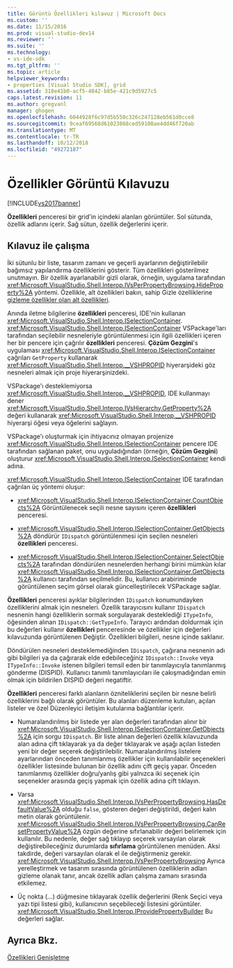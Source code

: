 ```yaml
---
title: Görüntü Özellikleri kılavuz | Microsoft Docs
ms.custom: ''
ms.date: 11/15/2016
ms.prod: visual-studio-dev14
ms.reviewer: ''
ms.suite: ''
ms.technology:
- vs-ide-sdk
ms.tgt_pltfrm: ''
ms.topic: article
helpviewer_keywords:
- properties [Visual Studio SDK], grid
ms.assetid: 318e41b0-acf5-4842-b85e-421c9d5927c5
caps.latest.revision: 11
ms.author: gregvanl
manager: ghogen
ms.openlocfilehash: 6044928f6c97d5b550c326c247128eb561d0cce8
ms.sourcegitcommit: 9ceaf69568d61023868ced59108ae4dd46f720ab
ms.translationtype: MT
ms.contentlocale: tr-TR
ms.lasthandoff: 10/12/2018
ms.locfileid: "49272187"
---
```

# <a name="properties-display-grid"></a>Özellikler Görüntü Kılavuzu
[!INCLUDE[vs2017banner](../../includes/vs2017banner.md)]

**Özellikleri** penceresi bir grid'in içindeki alanları görüntüler. Sol sütunda, özellik adlarını içerir. Sağ sütun, özellik değerlerini içerir.  
  
## <a name="working-with-the-grid"></a>Kılavuz ile çalışma  
 İki sütunlu bir liste, tasarım zamanı ve geçerli ayarlarının değiştirilebilir bağımsız yapılandırma özelliklerini gösterir. Tüm özellikleri gösterilmez unutmayın. Bir özellik ayarlanabilir gizli olarak, örneğin, uygulama tarafından <xref:Microsoft.VisualStudio.Shell.Interop.IVsPerPropertyBrowsing.HideProperty%2A> yöntemi. Özellikle, alt özellikleri bakın, sahip Gizle özelliklerine [gizleme özellikler olan alt özellikleri](../../misc/hiding-properties-that-have-child-properties.md).  
  
 Anında iletme bilgilerine **özellikleri** penceresi, IDE'nin kullanan <xref:Microsoft.VisualStudio.Shell.Interop.ISelectionContainer>. <xref:Microsoft.VisualStudio.Shell.Interop.ISelectionContainer> VSPackage'ları tarafından seçilebilir nesneleriyle görüntülenmesi için ilgili özellikleri içeren her bir pencere için çağrılır **özellikleri** penceresi. **Çözüm Gezgini**'s uygulaması <xref:Microsoft.VisualStudio.Shell.Interop.ISelectionContainer> çağrıları `GetProperty` kullanarak <xref:Microsoft.VisualStudio.Shell.Interop.__VSHPROPID> hiyerarşideki göz nesneleri almak için proje hiyerarşinizdeki.  
  
 VSPackage'ı desteklemiyorsa <xref:Microsoft.VisualStudio.Shell.Interop.__VSHPROPID>, IDE kullanmayı dener <xref:Microsoft.VisualStudio.Shell.Interop.IVsHierarchy.GetProperty%2A> değeri kullanarak <xref:Microsoft.VisualStudio.Shell.Interop.__VSHPROPID> hiyerarşi öğesi veya öğelerini sağlayın.  
  
 VSPackage'ı oluşturmak için ihtiyacınız olmayan projenize <xref:Microsoft.VisualStudio.Shell.Interop.ISelectionContainer> pencere IDE tarafından sağlanan paket, onu uyguladığından (örneğin, **Çözüm Gezgini**) oluşturur <xref:Microsoft.VisualStudio.Shell.Interop.ISelectionContainer> kendi adına.  
  
 <xref:Microsoft.VisualStudio.Shell.Interop.ISelectionContainer> IDE tarafından çağrılan üç yöntemi oluşur:  
  
-   <xref:Microsoft.VisualStudio.Shell.Interop.ISelectionContainer.CountObjects%2A> Görüntülenecek seçili nesne sayısını içeren **özellikleri** penceresi.  
  
-   <xref:Microsoft.VisualStudio.Shell.Interop.ISelectionContainer.GetObjects%2A> döndürür `IDispatch` görüntülenmesi için seçilen nesneleri **özellikleri** penceresi.  
  
-   <xref:Microsoft.VisualStudio.Shell.Interop.ISelectionContainer.SelectObjects%2A> tarafından döndürülen nesnelerden herhangi birini mümkün kılar <xref:Microsoft.VisualStudio.Shell.Interop.ISelectionContainer.GetObjects%2A> kullanıcı tarafından seçilmelidir. Bu, kullanıcı arabiriminde görüntülenen seçim görsel olarak güncelleştirilecek VSPackage sağlar.  
  
 **Özellikleri** penceresi ayıklar bilgilerinden `IDispatch` konumundayken özelliklerini almak için nesneleri. Özellik tarayıcısını kullanır `IDispatch` nesnenin hangi özelliklerin sormak sorgulayarak desteklediği `ITypeInfo`, öğesinden alınan `IDispatch::GetTypeInfo`. Tarayıcı ardından doldurmak için bu değerleri kullanır **özellikleri** penceresinde ve özellikler için değerleri kılavuzunda görüntülenen Değiştir. Özellikleri bilgileri, nesne içinde saklanır.  
  
 Döndürülen nesneleri desteklemediğinden `IDispatch`, çağırana nesnenin adı gibi bilgileri ya da çağırarak elde edebileceğiniz `IDispatch::Invoke` veya `ITypeInfo::Invoke` istenen bilgileri temsil eden bir tanımlayıcıyla tanımlanmış gönderme (DISPID). Kullanıcı tanımlı tanımlayıcıları ile çakışmadığından emin olmak için bildirilen DISPID değeri negatiftir.  
  
 **Özellikleri** penceresi farklı alanların özniteliklerini seçilen bir nesne belirli özelliklerini bağlı olarak görüntüler. Bu alanları düzenleme kutuları, açılan listeler ve özel Düzenleyici iletişim kutularına bağlantılar içerir.  
  
-   Numaralandırılmış bir listede yer alan değerleri tarafından alınır bir <xref:Microsoft.VisualStudio.Shell.Interop.ISelectionContainer.GetObjects%2A> için sorgu `IDispatch`. Bir liste alınan değerleri özellik kılavuzunda alan adına çift tıklayarak ya da değer tıklayarak ve aşağı açılan listeden yeni bir değer seçerek değiştirilebilir. Numaralandırılmış listelere ayarlarından önceden tanımlanmış özellikler için kullanılabilir seçenekleri özellikler listesinde bulunan bir özellik adını çift geçiş yapar. Önceden tanımlanmış özellikler doğru/yanlış gibi yalnızca iki seçenek için seçenekler arasında geçiş yapmak için özellik adına çift tıklayın.  
  
-   Varsa <xref:Microsoft.VisualStudio.Shell.Interop.IVsPerPropertyBrowsing.HasDefaultValue%2A> olduğu `false`, gösteren değeri değiştirildi, değeri kalın metin olarak görüntülenir. <xref:Microsoft.VisualStudio.Shell.Interop.IVsPerPropertyBrowsing.CanResetPropertyValue%2A> özgün değerine sıfırlanabilir değeri belirlemek için kullanılır. Bu nedenle, değer sağ tıklayıp seçerek varsayılan olarak değiştirebileceğiniz durumlarda **sıfırlama** görüntülenen menüden. Aksi takdirde, değeri varsayılan olarak el ile değiştirmeniz gerekir. <xref:Microsoft.VisualStudio.Shell.Interop.IVsPerPropertyBrowsing> Ayrıca yerelleştirmek ve tasarım sırasında görüntülenen özelliklerin adları gizleme olanak tanır, ancak özellik adları çalışma zamanı sırasında etkilemez.  
  
-   Üç nokta (…) düğmesine tıklayarak özellik değerlerini (Renk Seçici veya yazı tipi listesi gibi), kullanıcının seçebileceği listesini görüntüler. <xref:Microsoft.VisualStudio.Shell.Interop.IProvidePropertyBuilder> Bu değerleri sağlar.  
  
## <a name="see-also"></a>Ayrıca Bkz.  
 [Özellikleri Genişletme](../../extensibility/internals/extending-properties.md)


